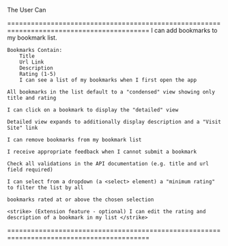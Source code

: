 The User Can

==========================================================================================
    I can add bookmarks to my bookmark list.

    Bookmarks Contain:
        Title
        Url Link
        Description
        Rating (1-5)
        I can see a list of my bookmarks when I first open the app

    All bookmarks in the list default to a "condensed" view showing only title and rating

    I can click on a bookmark to display the "detailed" view

    Detailed view expands to additionally display description and a "Visit Site" link

    I can remove bookmarks from my bookmark list

    I receive appropriate feedback when I cannot submit a bookmark

    Check all validations in the API documentation (e.g. title and url field required)

    I can select from a dropdown (a <select> element) a "minimum rating" to filter the list by all

    bookmarks rated at or above the chosen selection

    <strike> (Extension feature - optional) I can edit the rating and description of a bookmark in my list </strike>
==========================================================================================
